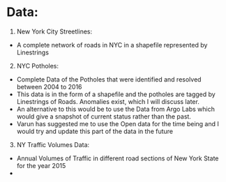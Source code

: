 # Data:
1) New York City Streetlines:
 * A complete network of roads in NYC in a shapefile represented by Linestrings

2) NYC Potholes:
 * Complete Data of the Potholes that were identified and resolved between 2004 to 2016
 * This data is in the form of a shapefile and the potholes are tagged by Linestrings of Roads. Anomalies exist, which I will discuss later.
 * An alternative to this would be to use the Data from Argo Labs which would give a snapshot of current status rather than the past.
 * Varun has suggested me to use the Open data for the time being and I would try and update this part of the data in the future

3) NY Traffic Volumes Data:
 * Annual Volumes of Traffic in different road sections of New York State for the year 2015
 * 